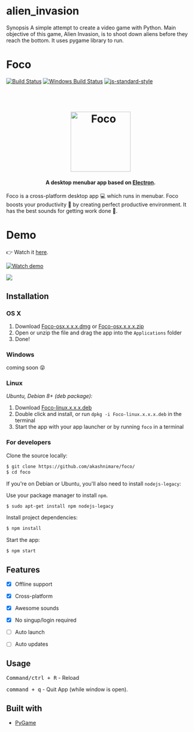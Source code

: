 # alien_invasion

Synopsis
A simple attempt to create a video game with Python. 
Main objective of this game, Alien Invasion, is to shoot down aliens before they reach the bottom. 
It uses pygame library to run.

# Foco
[![Build Status](https://travis-ci.org/akashnimare/foco.svg?branch=master)](https://travis-ci.org/akashnimare/foco)
[![Windows Build Status](https://ci.appveyor.com/api/projects/status/github/akashnimare/foco?branch=master&svg=true)](https://ci.appveyor.com/project/akashnimare/foco/branch/master)
[![js-standard-style](https://img.shields.io/badge/code%20style-standard-brightgreen.svg?style=flat)](https://github.com/feross/standard)

<h1 align="center">
<br>
<img src="https://github.com/akashnimare/foco/blob/master/img/foco.png" alt="Foco" width="160">
</h1>

<h4 align="center">A desktop menubar app based on <a href="http://electron.atom.io" target="_blank">Electron</a>.</h4>

Foco is a cross-platform desktop app :computer: which runs in menubar.
Foco boosts your productivity :rocket: by creating perfect productive environment.
It has the best sounds for getting work done :raised_hands:.

# Demo
👉 Watch it <a href="https://www.youtube.com/watch?v=6SG2Mjpv8YE">here</a>.
<br>

[![Watch demo](https://cloud.githubusercontent.com/assets/2263909/18597112/0622a3b0-7c6a-11e6-897d-13f0aa36b6e4.png)](https://www.youtube.com/watch?v=6SG2Mjpv8YE)

<img src="https://j.gifs.com/BBqE8Y.gif">

## Installation
[FR]: https://github.com/akashnimare/foco/releases

### OS X

1. Download [Foco-osx.x.x.x.dmg][FR] or [Foco-osx.x.x.x.zip][FR]
2. Open or unzip the file and drag the app into the `Applications` folder
3. Done!

### Windows
coming soon :stuck_out_tongue_closed_eyes:

### Linux

*Ubuntu, Debian 8+ (deb package):*

1. Download [Foco-linux.x.x.x.deb][FR]
2. Double click and install, or run `dpkg -i Foco-linux.x.x.x.deb` in the terminal
3. Start the app with your app launcher or by running `foco` in a terminal


### For developers
Clone the source locally:

```sh
$ git clone https://github.com/akashnimare/foco/
$ cd foco
```
If you're on Debian or Ubuntu, you'll also need to install
`nodejs-legacy`:

Use your package manager to install `npm`.

```sh
$ sudo apt-get install npm nodejs-legacy
```

Install project dependencies:

```sh
$ npm install
```
Start the app:

```sh
$ npm start
```

## Features

- [x] Offline support
- [x] Cross-platform
- [x] Awesome sounds
- [x] No singup/login required
- [ ] Auto launch
- [ ] Auto updates


## Usage

<kbd>Command/ctrl + R</kbd> - Reload

<kbd>command + q</kbd> - Quit App (while window is open).

## Built with
- [PyGame](https://electron.atom.io)
